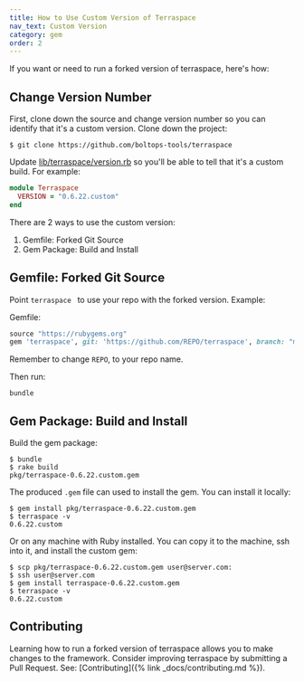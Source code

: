 ```yaml
---
title: How to Use Custom Version of Terraspace
nav_text: Custom Version
category: gem
order: 2
---
```


If you want or need to run a forked version of terraspace, here's how:

## Change Version Number

First, clone down the source and change version number so you can identify that it's a custom version.  Clone down the project:

    $ git clone https://github.com/boltops-tools/terraspace

Update [lib/terraspace/version.rb](https://github.com/boltops-tools/terraspace/blob/master/lib/terraspace/version.rb) so you'll be able to tell that it's a custom build.  For example:

```ruby
module Terraspace
  VERSION = "0.6.22.custom"
end
```

There are 2 ways to use the custom version:

1. Gemfile: Forked Git Source
2. Gem Package: Build and Install

## Gemfile: Forked Git Source

Point `terraspace ` to use your repo with the forked version.  Example:

Gemfile:

```ruby
source "https://rubygems.org"
gem 'terraspace', git: 'https://github.com/REPO/terraspace', branch: "master"
```

Remember to change `REPO`, to your repo name.

Then run:

    bundle

## Gem Package: Build and Install

Build the gem package:

    $ bundle
    $ rake build
    pkg/terraspace-0.6.22.custom.gem

The produced `.gem` file can used to install the gem. You can install it locally:

    $ gem install pkg/terraspace-0.6.22.custom.gem
    $ terraspace -v
    0.6.22.custom

Or on any machine with Ruby installed. You can copy it to the machine, ssh into it, and install the custom gem:

    $ scp pkg/terraspace-0.6.22.custom.gem user@server.com:
    $ ssh user@server.com
    $ gem install terraspace-0.6.22.custom.gem
    $ terraspace -v
    0.6.22.custom

## Contributing

Learning how to run a forked version of terraspace allows you to make changes to the framework. Consider improving terraspace by submitting a Pull Request. See: [Contributing]({% link _docs/contributing.md %}).
